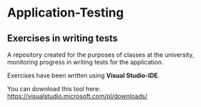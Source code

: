 # Application-Testing
## Exercises in writing tests

A repository created for the purposes of classes at the university, monitoring progress in writing tests for the application.

Exercises have been written using **Visual Studio-IDE**.

You can download this tool here: https://visualstudio.microsoft.com/pl/downloads/
